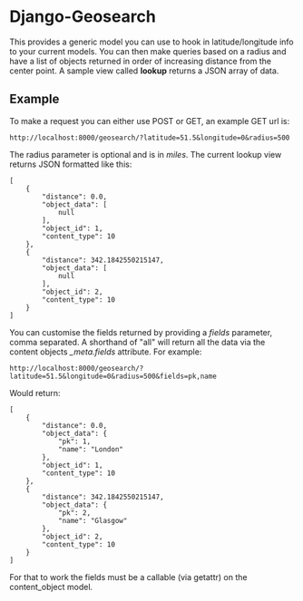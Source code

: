 # Django-Geosearch

This provides a generic model you can use to hook in latitude/longitude info to
your current models. You can then make queries based on a radius and have a list
of objects returned in order of increasing distance from the center point. A
sample view called **lookup** returns a JSON array of data.

## Example

To make a request you can either use POST or GET, an example GET url is:

    http://localhost:8000/geosearch/?latitude=51.5&longitude=0&radius=500

The radius parameter is optional and is in *miles*. The current lookup view returns
JSON formatted like this:

    [
        {
            "distance": 0.0,
            "object_data": [
                null
            ],
            "object_id": 1,
            "content_type": 10
        },
        {
            "distance": 342.1842550215147,
            "object_data": [
                null
            ],
            "object_id": 2,
            "content_type": 10
        }
    ]

You can customise the fields returned by providing a *fields* parameter, comma
separated. A shorthand of "all" will return all the data via the content objects
*_meta.fields* attribute. For example:

    http://localhost:8000/geosearch/?latitude=51.5&longitude=0&radius=500&fields=pk,name

Would return:

    [
        {
            "distance": 0.0,
            "object_data": {
                "pk": 1,
                "name": "London"
            },
            "object_id": 1,
            "content_type": 10
        },
        {
            "distance": 342.1842550215147,
            "object_data": {
                "pk": 2,
                "name": "Glasgow"
            },
            "object_id": 2,
            "content_type": 10
        }
    ]

For that to work the fields must be a callable (via getattr) on the content_object
model.

